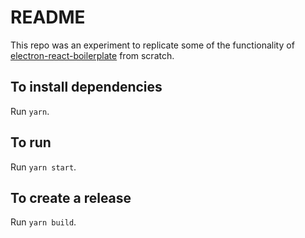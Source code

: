 # README

This repo was an experiment to replicate some of the functionality of
[electron-react-boilerplate](https://github.com/chentsulin/electron-react-boilerplate)
from scratch.

## To install dependencies

Run `yarn`.

## To run

Run `yarn start`.

## To create a release

Run `yarn build`.
